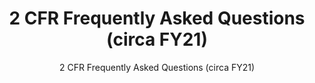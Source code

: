---
layout: resources-landing
title: "2 CFR Frequently Asked Questions (circa FY21)"
subtitle: "2 CFR Frequently Asked Questions (circa FY21)"
filters: federal-financial-assistance cfr guidance 2021
doc-link: ../assets/files/2CFR-FrequentlyAskedQuestions_2021050321.pdf
---